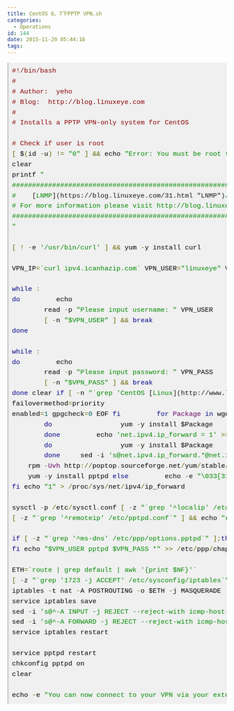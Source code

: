 ```yaml
---
title: CentOS 6、7下PPTP VPN.sh
categories:
  - Operations
id: 144
date: 2015-11-20 05:44:16
tags:
---
```


<pre class="prettyprint lang-bsh" style="box-sizing: inherit; border-width: 0px 0px 0px 3px; border-left-style: solid; border-left-color: #cccccc; padding: 0.5em; overflow: auto; word-wrap: normal; font-size: 15.3999996185303px; line-height: 1.55; font-family: Consolas, Monaco, 'Bitstream Vera Sans Mono', 'Courier New', Courier, monospace; background-color: #f0f0f0;"><span class="com" style="box-sizing: inherit; color: #880000;">#!/bin/bash</span>
<span class="com" style="box-sizing: inherit; color: #880000;">#</span>
<span class="com" style="box-sizing: inherit; color: #880000;"># Author:  yeho <lj2007331 AT gmail.com></span>
<span class="com" style="box-sizing: inherit; color: #880000;"># Blog:  http://blog.linuxeye.com</span>
<span class="com" style="box-sizing: inherit; color: #880000;">#</span>
<span class="com" style="box-sizing: inherit; color: #880000;"># Installs a PPTP VPN-only system for CentOS</span>

<span class="com" style="box-sizing: inherit; color: #880000;"># Check if user is root</span>
<span class="pun" style="box-sizing: inherit; color: #666600;">[</span> <span class="pln" style="box-sizing: inherit; color: #000000;">$</span><span class="pun" style="box-sizing: inherit; color: #666600;">(</span><span class="pln" style="box-sizing: inherit; color: #000000;">id</span> <span class="pun" style="box-sizing: inherit; color: #666600;">-</span><span class="pln" style="box-sizing: inherit; color: #000000;">u</span><span class="pun" style="box-sizing: inherit; color: #666600;">)</span> <span class="pun" style="box-sizing: inherit; color: #666600;">!=</span> <span class="str" style="box-sizing: inherit; color: #008800;">"0"</span> <span class="pun" style="box-sizing: inherit; color: #666600;">]</span> <span class="pun" style="box-sizing: inherit; color: #666600;">&&</span> <span class="pln" style="box-sizing: inherit; color: #000000;">echo</span> <span class="str" style="box-sizing: inherit; color: #008800;">"Error: You must be root to run this script"</span> <span class="pun" style="box-sizing: inherit; color: #666600;">&&</span> <span class="pln" style="box-sizing: inherit; color: #000000;">exit</span> <span class="lit" style="box-sizing: inherit; color: #006666;">1</span> <span class="pln" style="box-sizing: inherit; color: #000000;">export PATH</span><span class="pun" style="box-sizing: inherit; color: #666600;">=/</span><span class="pln" style="box-sizing: inherit; color: #000000;">usr</span><span class="pun" style="box-sizing: inherit; color: #666600;">/</span><span class="kwd" style="box-sizing: inherit; color: #000088;">local</span><span class="pun" style="box-sizing: inherit; color: #666600;">/</span><span class="pln" style="box-sizing: inherit; color: #000000;">sbin</span><span class="pun" style="box-sizing: inherit; color: #666600;">:/</span><span class="pln" style="box-sizing: inherit; color: #000000;">usr</span><span class="pun" style="box-sizing: inherit; color: #666600;">/</span><span class="kwd" style="box-sizing: inherit; color: #000088;">local</span><span class="pun" style="box-sizing: inherit; color: #666600;">/</span><span class="pln" style="box-sizing: inherit; color: #000000;">bin</span><span class="pun" style="box-sizing: inherit; color: #666600;">:/</span><span class="pln" style="box-sizing: inherit; color: #000000;">sbin</span><span class="pun" style="box-sizing: inherit; color: #666600;">:/</span><span class="pln" style="box-sizing: inherit; color: #000000;">bin</span><span class="pun" style="box-sizing: inherit; color: #666600;">:/</span><span class="pln" style="box-sizing: inherit; color: #000000;">usr</span><span class="pun" style="box-sizing: inherit; color: #666600;">/</span><span class="pln" style="box-sizing: inherit; color: #000000;">sbin</span><span class="pun" style="box-sizing: inherit; color: #666600;">:/</span><span class="pln" style="box-sizing: inherit; color: #000000;">usr</span><span class="pun" style="box-sizing: inherit; color: #666600;">/</span><span class="pln" style="box-sizing: inherit; color: #000000;">bin
clear
printf</span> <span class="str" style="box-sizing: inherit; color: #008800;">"
#######################################################################
#   </span> <span class="wp_keywordlink" style="box-sizing: inherit;">[<span class="str" style="box-sizing: inherit; color: #008800;">LNMP</span>](https://blog.linuxeye.com/31.html "LNMP")</span><span class="str" style="box-sizing: inherit; color: #008800;">/</span><span class="wp_keywordlink" style="box-sizing: inherit;">[<span class="str" style="box-sizing: inherit; color: #008800;">LAMP</span>](https://blog.linuxeye.com/82.html "LAMP")</span><span class="str" style="box-sizing: inherit; color: #008800;">/LANMP for CentOS/RadHat 5+ Debian 6+ and Ubuntu 12+    #
# For more information please visit http://blog.linuxeye.com/31.html  #
#######################################################################
"</span>

<span class="pun" style="box-sizing: inherit; color: #666600;">[</span> <span class="pun" style="box-sizing: inherit; color: #666600;">!</span> <span class="pun" style="box-sizing: inherit; color: #666600;">-</span><span class="pln" style="box-sizing: inherit; color: #000000;">e</span> <span class="str" style="box-sizing: inherit; color: #008800;">'/usr/bin/curl'</span> <span class="pun" style="box-sizing: inherit; color: #666600;">]</span> <span class="pun" style="box-sizing: inherit; color: #666600;">&&</span> <span class="pln" style="box-sizing: inherit; color: #000000;">yum</span> <span class="pun" style="box-sizing: inherit; color: #666600;">-</span><span class="pln" style="box-sizing: inherit; color: #000000;">y install curl

VPN_IP</span><span class="pun" style="box-sizing: inherit; color: #666600;">=</span><span class="str" style="box-sizing: inherit; color: #008800;">`curl ipv4.icanhazip.com`</span> <span class="pln" style="box-sizing: inherit; color: #000000;">VPN_USER</span><span class="pun" style="box-sizing: inherit; color: #666600;">=</span><span class="str" style="box-sizing: inherit; color: #008800;">"linuxeye"</span> <span class="pln" style="box-sizing: inherit; color: #000000;">VPN_PASS</span><span class="pun" style="box-sizing: inherit; color: #666600;">=</span><span class="str" style="box-sizing: inherit; color: #008800;">"linuxeye"</span> <span class="pln" style="box-sizing: inherit; color: #000000;">VPN_LOCAL</span><span class="pun" style="box-sizing: inherit; color: #666600;">=</span><span class="str" style="box-sizing: inherit; color: #008800;">"192.168.0.150"</span> <span class="pln" style="box-sizing: inherit; color: #000000;">VPN_REMOTE</span><span class="pun" style="box-sizing: inherit; color: #666600;">=</span><span class="str" style="box-sizing: inherit; color: #008800;">"192.168.0.151-200"</span>

<span class="kwd" style="box-sizing: inherit; color: #000088;">while</span> <span class="pun" style="box-sizing: inherit; color: #666600;">:</span>
<span class="kwd" style="box-sizing: inherit; color: #000088;">do</span> <span class="pln" style="box-sizing: inherit; color: #000000;">        echo
        read</span> <span class="pun" style="box-sizing: inherit; color: #666600;">-</span><span class="pln" style="box-sizing: inherit; color: #000000;">p</span> <span class="str" style="box-sizing: inherit; color: #008800;">"Please input username: "</span> <span class="pln" style="box-sizing: inherit; color: #000000;">VPN_USER
       </span> <span class="pun" style="box-sizing: inherit; color: #666600;">[</span> <span class="pun" style="box-sizing: inherit; color: #666600;">-</span><span class="pln" style="box-sizing: inherit; color: #000000;">n</span> <span class="str" style="box-sizing: inherit; color: #008800;">"$VPN_USER"</span> <span class="pun" style="box-sizing: inherit; color: #666600;">]</span> <span class="pun" style="box-sizing: inherit; color: #666600;">&&</span> <span class="kwd" style="box-sizing: inherit; color: #000088;">break</span>
<span class="kwd" style="box-sizing: inherit; color: #000088;">done</span>

<span class="kwd" style="box-sizing: inherit; color: #000088;">while</span> <span class="pun" style="box-sizing: inherit; color: #666600;">:</span>
<span class="kwd" style="box-sizing: inherit; color: #000088;">do</span> <span class="pln" style="box-sizing: inherit; color: #000000;">        echo
        read</span> <span class="pun" style="box-sizing: inherit; color: #666600;">-</span><span class="pln" style="box-sizing: inherit; color: #000000;">p</span> <span class="str" style="box-sizing: inherit; color: #008800;">"Please input password: "</span> <span class="pln" style="box-sizing: inherit; color: #000000;">VPN_PASS
       </span> <span class="pun" style="box-sizing: inherit; color: #666600;">[</span> <span class="pun" style="box-sizing: inherit; color: #666600;">-</span><span class="pln" style="box-sizing: inherit; color: #000000;">n</span> <span class="str" style="box-sizing: inherit; color: #008800;">"$VPN_PASS"</span> <span class="pun" style="box-sizing: inherit; color: #666600;">]</span> <span class="pun" style="box-sizing: inherit; color: #666600;">&&</span> <span class="kwd" style="box-sizing: inherit; color: #000088;">break</span>
<span class="kwd" style="box-sizing: inherit; color: #000088;">done</span> <span class="pln" style="box-sizing: inherit; color: #000000;">clear</span> <span class="kwd" style="box-sizing: inherit; color: #000088;">if</span> <span class="pun" style="box-sizing: inherit; color: #666600;">[</span> <span class="pun" style="box-sizing: inherit; color: #666600;">-</span><span class="pln" style="box-sizing: inherit; color: #000000;">n</span> <span class="str" style="box-sizing: inherit; color: #008800;">"`grep 'CentOS</span> <span class="wp_keywordlink" style="box-sizing: inherit;">[<span class="str" style="box-sizing: inherit; color: #008800;">Linux</span>](http://www.linuxeye.com/ "Linux")</span> <span class="str" style="box-sizing: inherit; color: #008800;">release 7' /etc/redhat-release`"</span> <span class="pun" style="box-sizing: inherit; color: #666600;">];</span><span class="kwd" style="box-sizing: inherit; color: #000088;">then</span> <span class="pln" style="box-sizing: inherit; color: #000000;">       </span> <span class="com" style="box-sizing: inherit; color: #880000;">#CentOS_REL=7</span> <span class="pln" style="box-sizing: inherit; color: #000000;">    </span><span class="kwd" style="box-sizing: inherit; color: #000088;">if</span> <span class="pun" style="box-sizing: inherit; color: #666600;">[</span> <span class="pun" style="box-sizing: inherit; color: #666600;">!</span> <span class="pun" style="box-sizing: inherit; color: #666600;">-</span><span class="pln" style="box-sizing: inherit; color: #000000;">e</span> <span class="pun" style="box-sizing: inherit; color: #666600;">/</span><span class="pln" style="box-sizing: inherit; color: #000000;">etc</span><span class="pun" style="box-sizing: inherit; color: #666600;">/</span><span class="pln" style="box-sizing: inherit; color: #000000;">yum</span><span class="pun" style="box-sizing: inherit; color: #666600;">.</span><span class="pln" style="box-sizing: inherit; color: #000000;">repos</span><span class="pun" style="box-sizing: inherit; color: #666600;">.</span><span class="pln" style="box-sizing: inherit; color: #000000;">d</span><span class="pun" style="box-sizing: inherit; color: #666600;">/</span><span class="pln" style="box-sizing: inherit; color: #000000;">epel</span><span class="pun" style="box-sizing: inherit; color: #666600;">.</span><span class="pln" style="box-sizing: inherit; color: #000000;">repo</span> <span class="pun" style="box-sizing: inherit; color: #666600;">];</span><span class="kwd" style="box-sizing: inherit; color: #000088;">then</span> <span class="pln" style="box-sizing: inherit; color: #000000;">        cat</span> <span class="pun" style="box-sizing: inherit; color: #666600;">></span> <span class="pun" style="box-sizing: inherit; color: #666600;">/</span><span class="pln" style="box-sizing: inherit; color: #000000;">etc</span><span class="pun" style="box-sizing: inherit; color: #666600;">/</span><span class="pln" style="box-sizing: inherit; color: #000000;">yum</span><span class="pun" style="box-sizing: inherit; color: #666600;">.</span><span class="pln" style="box-sizing: inherit; color: #000000;">repos</span><span class="pun" style="box-sizing: inherit; color: #666600;">.</span><span class="pln" style="box-sizing: inherit; color: #000000;">d</span><span class="pun" style="box-sizing: inherit; color: #666600;">/</span><span class="pln" style="box-sizing: inherit; color: #000000;">epel</span><span class="pun" style="box-sizing: inherit; color: #666600;">.</span><span class="pln" style="box-sizing: inherit; color: #000000;">repo</span> <span class="pun" style="box-sizing: inherit; color: #666600;"><<</span> <span class="pln" style="box-sizing: inherit; color: #000000;">EOF</span> <span class="pun" style="box-sizing: inherit; color: #666600;">[</span><span class="pln" style="box-sizing: inherit; color: #000000;">epel</span><span class="pun" style="box-sizing: inherit; color: #666600;">]</span> <span class="pln" style="box-sizing: inherit; color: #000000;">name</span><span class="pun" style="box-sizing: inherit; color: #666600;">=</span><span class="typ" style="box-sizing: inherit; color: #660066;">Extra</span> <span class="typ" style="box-sizing: inherit; color: #660066;">Packages</span> <span class="kwd" style="box-sizing: inherit; color: #000088;">for</span> <span class="typ" style="box-sizing: inherit; color: #660066;">Enterprise</span> <span class="typ" style="box-sizing: inherit; color: #660066;">Linux</span> <span class="lit" style="box-sizing: inherit; color: #006666;">7</span> <span class="pun" style="box-sizing: inherit; color: #666600;">-</span> <span class="pln" style="box-sizing: inherit; color: #000000;">\$basearch</span> <span class="com" style="box-sizing: inherit; color: #880000;">#baseurl=http://download.fedoraproject.org/pub/epel/7/\$basearch</span> <span class="pln" style="box-sizing: inherit; color: #000000;">mirrorlist</span><span class="pun" style="box-sizing: inherit; color: #666600;">=</span><span class="pln" style="box-sizing: inherit; color: #000000;">https</span><span class="pun" style="box-sizing: inherit; color: #666600;">://</span><span class="pln" style="box-sizing: inherit; color: #000000;">mirrors</span><span class="pun" style="box-sizing: inherit; color: #666600;">.</span><span class="pln" style="box-sizing: inherit; color: #000000;">fedoraproject</span><span class="pun" style="box-sizing: inherit; color: #666600;">.</span><span class="pln" style="box-sizing: inherit; color: #000000;">org</span><span class="pun" style="box-sizing: inherit; color: #666600;">/</span><span class="pln" style="box-sizing: inherit; color: #000000;">metalink</span><span class="pun" style="box-sizing: inherit; color: #666600;">?</span><span class="pln" style="box-sizing: inherit; color: #000000;">repo</span><span class="pun" style="box-sizing: inherit; color: #666600;">=</span><span class="pln" style="box-sizing: inherit; color: #000000;">epel</span><span class="pun" style="box-sizing: inherit; color: #666600;">-</span><span class="lit" style="box-sizing: inherit; color: #006666;">7</span><span class="pun" style="box-sizing: inherit; color: #666600;">&</span><span class="pln" style="box-sizing: inherit; color: #000000;">arch</span><span class="pun" style="box-sizing: inherit; color: #666600;">=</span><span class="pln" style="box-sizing: inherit; color: #000000;">\$basearch
failovermethod</span><span class="pun" style="box-sizing: inherit; color: #666600;">=</span><span class="pln" style="box-sizing: inherit; color: #000000;">priority
enabled</span><span class="pun" style="box-sizing: inherit; color: #666600;">=</span><span class="lit" style="box-sizing: inherit; color: #006666;">1</span> <span class="pln" style="box-sizing: inherit; color: #000000;">gpgcheck</span><span class="pun" style="box-sizing: inherit; color: #666600;">=</span><span class="lit" style="box-sizing: inherit; color: #006666;">0</span> <span class="pln" style="box-sizing: inherit; color: #000000;">EOF</span> <span class="kwd" style="box-sizing: inherit; color: #000088;">fi</span> <span class="pln" style="box-sizing: inherit; color: #000000;">       </span> <span class="kwd" style="box-sizing: inherit; color: #000088;">for</span> <span class="typ" style="box-sizing: inherit; color: #660066;">Package</span> <span class="kwd" style="box-sizing: inherit; color: #000088;">in</span> <span class="pln" style="box-sizing: inherit; color: #000000;">wget make openssl gcc</span><span class="pun" style="box-sizing: inherit; color: #666600;">-</span><span class="pln" style="box-sizing: inherit; color: #000000;">c</span><span class="pun" style="box-sizing: inherit; color: #666600;">++</span> <span class="pln" style="box-sizing: inherit; color: #000000;">ppp pptpd iptables iptables</span><span class="pun" style="box-sizing: inherit; color: #666600;">-</span><span class="pln" style="box-sizing: inherit; color: #000000;">services
       </span> <span class="kwd" style="box-sizing: inherit; color: #000088;">do</span> <span class="pln" style="box-sizing: inherit; color: #000000;">                yum</span> <span class="pun" style="box-sizing: inherit; color: #666600;">-</span><span class="pln" style="box-sizing: inherit; color: #000000;">y install $Package
       </span> <span class="kwd" style="box-sizing: inherit; color: #000088;">done</span> <span class="pln" style="box-sizing: inherit; color: #000000;">        echo</span> <span class="str" style="box-sizing: inherit; color: #008800;">'net.ipv4.ip_forward = 1'</span> <span class="pun" style="box-sizing: inherit; color: #666600;">>></span> <span class="pun" style="box-sizing: inherit; color: #666600;">/</span><span class="pln" style="box-sizing: inherit; color: #000000;">etc</span><span class="pun" style="box-sizing: inherit; color: #666600;">/</span><span class="pln" style="box-sizing: inherit; color: #000000;">sysctl</span><span class="pun" style="box-sizing: inherit; color: #666600;">.</span><span class="pln" style="box-sizing: inherit; color: #000000;">conf</span> <span class="kwd" style="box-sizing: inherit; color: #000088;">elif</span> <span class="pun" style="box-sizing: inherit; color: #666600;">[</span> <span class="pun" style="box-sizing: inherit; color: #666600;">-</span><span class="pln" style="box-sizing: inherit; color: #000000;">n</span> <span class="str" style="box-sizing: inherit; color: #008800;">"`grep 'CentOS release 6' /etc/redhat-release`"</span> <span class="pun" style="box-sizing: inherit; color: #666600;">];</span><span class="kwd" style="box-sizing: inherit; color: #000088;">then</span> <span class="pln" style="box-sizing: inherit; color: #000000;">       </span> <span class="com" style="box-sizing: inherit; color: #880000;">#CentOS_REL=6</span> <span class="pln" style="box-sizing: inherit; color: #000000;">       </span> <span class="kwd" style="box-sizing: inherit; color: #000088;">for</span> <span class="typ" style="box-sizing: inherit; color: #660066;">Package</span> <span class="kwd" style="box-sizing: inherit; color: #000088;">in</span> <span class="pln" style="box-sizing: inherit; color: #000000;">wget make openssl gcc</span><span class="pun" style="box-sizing: inherit; color: #666600;">-</span><span class="pln" style="box-sizing: inherit; color: #000000;">c</span><span class="pun" style="box-sizing: inherit; color: #666600;">++</span> <span class="pln" style="box-sizing: inherit; color: #000000;">iptables ppp
       </span> <span class="kwd" style="box-sizing: inherit; color: #000088;">do</span> <span class="pln" style="box-sizing: inherit; color: #000000;">                yum</span> <span class="pun" style="box-sizing: inherit; color: #666600;">-</span><span class="pln" style="box-sizing: inherit; color: #000000;">y install $Package
       </span> <span class="kwd" style="box-sizing: inherit; color: #000088;">done</span> <span class="pln" style="box-sizing: inherit; color: #000000;">    sed</span> <span class="pun" style="box-sizing: inherit; color: #666600;">-</span><span class="pln" style="box-sizing: inherit; color: #000000;">i</span> <span class="str" style="box-sizing: inherit; color: #008800;">'s@net.ipv4.ip_forward.*@net.ipv4.ip_forward = 1@g'</span> <span class="pun" style="box-sizing: inherit; color: #666600;">/</span><span class="pln" style="box-sizing: inherit; color: #000000;">etc</span><span class="pun" style="box-sizing: inherit; color: #666600;">/</span><span class="pln" style="box-sizing: inherit; color: #000000;">sysctl</span><span class="pun" style="box-sizing: inherit; color: #666600;">.</span><span class="pln" style="box-sizing: inherit; color: #000000;">conf
    rpm</span> <span class="pun" style="box-sizing: inherit; color: #666600;">-</span><span class="typ" style="box-sizing: inherit; color: #660066;">Uvh</span> <span class="pln" style="box-sizing: inherit; color: #000000;">http</span><span class="pun" style="box-sizing: inherit; color: #666600;">://</span><span class="pln" style="box-sizing: inherit; color: #000000;">poptop</span><span class="pun" style="box-sizing: inherit; color: #666600;">.</span><span class="pln" style="box-sizing: inherit; color: #000000;">sourceforge</span><span class="pun" style="box-sizing: inherit; color: #666600;">.</span><span class="pln" style="box-sizing: inherit; color: #000000;">net</span><span class="pun" style="box-sizing: inherit; color: #666600;">/</span><span class="pln" style="box-sizing: inherit; color: #000000;">yum</span><span class="pun" style="box-sizing: inherit; color: #666600;">/</span><span class="pln" style="box-sizing: inherit; color: #000000;">stable</span><span class="pun" style="box-sizing: inherit; color: #666600;">/</span><span class="pln" style="box-sizing: inherit; color: #000000;">rhel6</span><span class="pun" style="box-sizing: inherit; color: #666600;">/</span><span class="pln" style="box-sizing: inherit; color: #000000;">pptp</span><span class="pun" style="box-sizing: inherit; color: #666600;">-</span><span class="pln" style="box-sizing: inherit; color: #000000;">release</span><span class="pun" style="box-sizing: inherit; color: #666600;">-</span><span class="pln" style="box-sizing: inherit; color: #000000;">current</span><span class="pun" style="box-sizing: inherit; color: #666600;">.</span><span class="pln" style="box-sizing: inherit; color: #000000;">noarch</span><span class="pun" style="box-sizing: inherit; color: #666600;">.</span><span class="pln" style="box-sizing: inherit; color: #000000;">rpm
    yum</span> <span class="pun" style="box-sizing: inherit; color: #666600;">-</span><span class="pln" style="box-sizing: inherit; color: #000000;">y install pptpd</span> <span class="kwd" style="box-sizing: inherit; color: #000088;">else</span> <span class="pln" style="box-sizing: inherit; color: #000000;">        echo</span> <span class="pun" style="box-sizing: inherit; color: #666600;">-</span><span class="pln" style="box-sizing: inherit; color: #000000;">e</span> <span class="str" style="box-sizing: inherit; color: #008800;">"\033[31mDoes not support this OS, Please contact the author! \033[0m"</span> <span class="pln" style="box-sizing: inherit; color: #000000;">        exit</span> <span class="lit" style="box-sizing: inherit; color: #006666;">1</span>
<span class="kwd" style="box-sizing: inherit; color: #000088;">fi</span> <span class="pln" style="box-sizing: inherit; color: #000000;">echo</span> <span class="str" style="box-sizing: inherit; color: #008800;">"1"</span> <span class="pun" style="box-sizing: inherit; color: #666600;">></span> <span class="pun" style="box-sizing: inherit; color: #666600;">/</span><span class="pln" style="box-sizing: inherit; color: #000000;">proc</span><span class="pun" style="box-sizing: inherit; color: #666600;">/</span><span class="pln" style="box-sizing: inherit; color: #000000;">sys</span><span class="pun" style="box-sizing: inherit; color: #666600;">/</span><span class="pln" style="box-sizing: inherit; color: #000000;">net</span><span class="pun" style="box-sizing: inherit; color: #666600;">/</span><span class="pln" style="box-sizing: inherit; color: #000000;">ipv4</span><span class="pun" style="box-sizing: inherit; color: #666600;">/</span><span class="pln" style="box-sizing: inherit; color: #000000;">ip_forward

sysctl</span> <span class="pun" style="box-sizing: inherit; color: #666600;">-</span><span class="pln" style="box-sizing: inherit; color: #000000;">p</span> <span class="pun" style="box-sizing: inherit; color: #666600;">/</span><span class="pln" style="box-sizing: inherit; color: #000000;">etc</span><span class="pun" style="box-sizing: inherit; color: #666600;">/</span><span class="pln" style="box-sizing: inherit; color: #000000;">sysctl</span><span class="pun" style="box-sizing: inherit; color: #666600;">.</span><span class="pln" style="box-sizing: inherit; color: #000000;">conf</span> <span class="pun" style="box-sizing: inherit; color: #666600;">[</span> <span class="pun" style="box-sizing: inherit; color: #666600;">-</span><span class="pln" style="box-sizing: inherit; color: #000000;">z</span> <span class="str" style="box-sizing: inherit; color: #008800;">"`grep '^localip' /etc/pptpd.conf`"</span> <span class="pun" style="box-sizing: inherit; color: #666600;">]</span> <span class="pun" style="box-sizing: inherit; color: #666600;">&&</span> <span class="pln" style="box-sizing: inherit; color: #000000;">echo</span> <span class="str" style="box-sizing: inherit; color: #008800;">"localip $VPN_LOCAL"</span> <span class="pun" style="box-sizing: inherit; color: #666600;">>></span> <span class="pun" style="box-sizing: inherit; color: #666600;">/</span><span class="pln" style="box-sizing: inherit; color: #000000;">etc</span><span class="pun" style="box-sizing: inherit; color: #666600;">/</span><span class="pln" style="box-sizing: inherit; color: #000000;">pptpd</span><span class="pun" style="box-sizing: inherit; color: #666600;">.</span><span class="pln" style="box-sizing: inherit; color: #000000;">conf</span> <span class="com" style="box-sizing: inherit; color: #880000;"># Local IP address of your VPN server</span>
<span class="pun" style="box-sizing: inherit; color: #666600;">[</span> <span class="pun" style="box-sizing: inherit; color: #666600;">-</span><span class="pln" style="box-sizing: inherit; color: #000000;">z</span> <span class="str" style="box-sizing: inherit; color: #008800;">"`grep '^remoteip' /etc/pptpd.conf`"</span> <span class="pun" style="box-sizing: inherit; color: #666600;">]</span> <span class="pun" style="box-sizing: inherit; color: #666600;">&&</span> <span class="pln" style="box-sizing: inherit; color: #000000;">echo</span> <span class="str" style="box-sizing: inherit; color: #008800;">"remoteip $VPN_REMOTE"</span> <span class="pun" style="box-sizing: inherit; color: #666600;">>></span> <span class="pun" style="box-sizing: inherit; color: #666600;">/</span><span class="pln" style="box-sizing: inherit; color: #000000;">etc</span><span class="pun" style="box-sizing: inherit; color: #666600;">/</span><span class="pln" style="box-sizing: inherit; color: #000000;">pptpd</span><span class="pun" style="box-sizing: inherit; color: #666600;">.</span><span class="pln" style="box-sizing: inherit; color: #000000;">conf</span> <span class="com" style="box-sizing: inherit; color: #880000;"># Scope for your home network</span>

<span class="kwd" style="box-sizing: inherit; color: #000088;">if</span> <span class="pun" style="box-sizing: inherit; color: #666600;">[</span> <span class="pun" style="box-sizing: inherit; color: #666600;">-</span><span class="pln" style="box-sizing: inherit; color: #000000;">z</span> <span class="str" style="box-sizing: inherit; color: #008800;">"`grep '^ms-dns' /etc/ppp/options.pptpd`"</span> <span class="pun" style="box-sizing: inherit; color: #666600;">];</span><span class="kwd" style="box-sizing: inherit; color: #000088;">then</span> <span class="pln" style="box-sizing: inherit; color: #000000;">    echo</span> <span class="str" style="box-sizing: inherit; color: #008800;">"ms-dns 8.8.8.8"</span> <span class="pun" style="box-sizing: inherit; color: #666600;">>></span> <span class="pun" style="box-sizing: inherit; color: #666600;">/</span><span class="pln" style="box-sizing: inherit; color: #000000;">etc</span><span class="pun" style="box-sizing: inherit; color: #666600;">/</span><span class="pln" style="box-sizing: inherit; color: #000000;">ppp</span><span class="pun" style="box-sizing: inherit; color: #666600;">/</span><span class="pln" style="box-sizing: inherit; color: #000000;">options</span><span class="pun" style="box-sizing: inherit; color: #666600;">.</span><span class="pln" style="box-sizing: inherit; color: #000000;">pptpd</span> <span class="com" style="box-sizing: inherit; color: #880000;"># Google DNS Primary</span> <span class="pln" style="box-sizing: inherit; color: #000000;">    echo</span> <span class="str" style="box-sizing: inherit; color: #008800;">"ms-dns 209.244.0.3"</span> <span class="pun" style="box-sizing: inherit; color: #666600;">>></span> <span class="pun" style="box-sizing: inherit; color: #666600;">/</span><span class="pln" style="box-sizing: inherit; color: #000000;">etc</span><span class="pun" style="box-sizing: inherit; color: #666600;">/</span><span class="pln" style="box-sizing: inherit; color: #000000;">ppp</span><span class="pun" style="box-sizing: inherit; color: #666600;">/</span><span class="pln" style="box-sizing: inherit; color: #000000;">options</span><span class="pun" style="box-sizing: inherit; color: #666600;">.</span><span class="pln" style="box-sizing: inherit; color: #000000;">pptpd</span> <span class="com" style="box-sizing: inherit; color: #880000;"># Level3 Primary</span> <span class="pln" style="box-sizing: inherit; color: #000000;">    echo</span> <span class="str" style="box-sizing: inherit; color: #008800;">"ms-dns 208.67.222.222"</span> <span class="pun" style="box-sizing: inherit; color: #666600;">>></span> <span class="pun" style="box-sizing: inherit; color: #666600;">/</span><span class="pln" style="box-sizing: inherit; color: #000000;">etc</span><span class="pun" style="box-sizing: inherit; color: #666600;">/</span><span class="pln" style="box-sizing: inherit; color: #000000;">ppp</span><span class="pun" style="box-sizing: inherit; color: #666600;">/</span><span class="pln" style="box-sizing: inherit; color: #000000;">options</span><span class="pun" style="box-sizing: inherit; color: #666600;">.</span><span class="pln" style="box-sizing: inherit; color: #000000;">pptpd</span> <span class="com" style="box-sizing: inherit; color: #880000;"># OpenDNS Primary</span>
<span class="kwd" style="box-sizing: inherit; color: #000088;">fi</span> <span class="pln" style="box-sizing: inherit; color: #000000;">echo</span> <span class="str" style="box-sizing: inherit; color: #008800;">"$VPN_USER pptpd $VPN_PASS *"</span> <span class="pun" style="box-sizing: inherit; color: #666600;">>></span> <span class="pun" style="box-sizing: inherit; color: #666600;">/</span><span class="pln" style="box-sizing: inherit; color: #000000;">etc</span><span class="pun" style="box-sizing: inherit; color: #666600;">/</span><span class="pln" style="box-sizing: inherit; color: #000000;">ppp</span><span class="pun" style="box-sizing: inherit; color: #666600;">/</span><span class="pln" style="box-sizing: inherit; color: #000000;">chap</span><span class="pun" style="box-sizing: inherit; color: #666600;">-</span><span class="pln" style="box-sizing: inherit; color: #000000;">secrets

ETH</span><span class="pun" style="box-sizing: inherit; color: #666600;">=</span><span class="str" style="box-sizing: inherit; color: #008800;">`route | grep default | awk '{print $NF}'`</span>
<span class="pun" style="box-sizing: inherit; color: #666600;">[</span> <span class="pun" style="box-sizing: inherit; color: #666600;">-</span><span class="pln" style="box-sizing: inherit; color: #000000;">z</span> <span class="str" style="box-sizing: inherit; color: #008800;">"`grep '1723 -j ACCEPT' /etc/sysconfig/iptables`"</span> <span class="pun" style="box-sizing: inherit; color: #666600;">]</span> <span class="pun" style="box-sizing: inherit; color: #666600;">&&</span> <span class="pln" style="box-sizing: inherit; color: #000000;">iptables</span> <span class="pun" style="box-sizing: inherit; color: #666600;">-</span><span class="pln" style="box-sizing: inherit; color: #000000;">I INPUT</span> <span class="lit" style="box-sizing: inherit; color: #006666;">4</span> <span class="pun" style="box-sizing: inherit; color: #666600;">-</span><span class="pln" style="box-sizing: inherit; color: #000000;">p tcp</span> <span class="pun" style="box-sizing: inherit; color: #666600;">-</span><span class="pln" style="box-sizing: inherit; color: #000000;">m state</span> <span class="pun" style="box-sizing: inherit; color: #666600;">--</span><span class="pln" style="box-sizing: inherit; color: #000000;">state NEW</span> <span class="pun" style="box-sizing: inherit; color: #666600;">-</span><span class="pln" style="box-sizing: inherit; color: #000000;">m tcp</span> <span class="pun" style="box-sizing: inherit; color: #666600;">--</span><span class="pln" style="box-sizing: inherit; color: #000000;">dport</span> <span class="lit" style="box-sizing: inherit; color: #006666;">1723</span> <span class="pun" style="box-sizing: inherit; color: #666600;">-</span><span class="pln" style="box-sizing: inherit; color: #000000;">j ACCEPT</span> <span class="pun" style="box-sizing: inherit; color: #666600;">[</span> <span class="pun" style="box-sizing: inherit; color: #666600;">-</span><span class="pln" style="box-sizing: inherit; color: #000000;">z</span> <span class="str" style="box-sizing: inherit; color: #008800;">"`grep 'gre -j ACCEPT' /etc/sysconfig/iptables`"</span> <span class="pun" style="box-sizing: inherit; color: #666600;">]</span> <span class="pun" style="box-sizing: inherit; color: #666600;">&&</span> <span class="pln" style="box-sizing: inherit; color: #000000;">iptables</span> <span class="pun" style="box-sizing: inherit; color: #666600;">-</span><span class="pln" style="box-sizing: inherit; color: #000000;">I INPUT</span> <span class="lit" style="box-sizing: inherit; color: #006666;">5</span> <span class="pun" style="box-sizing: inherit; color: #666600;">-</span><span class="pln" style="box-sizing: inherit; color: #000000;">p gre</span> <span class="pun" style="box-sizing: inherit; color: #666600;">-</span><span class="pln" style="box-sizing: inherit; color: #000000;">j ACCEPT
iptables</span> <span class="pun" style="box-sizing: inherit; color: #666600;">-</span><span class="pln" style="box-sizing: inherit; color: #000000;">t nat</span> <span class="pun" style="box-sizing: inherit; color: #666600;">-</span><span class="pln" style="box-sizing: inherit; color: #000000;">A POSTROUTING</span> <span class="pun" style="box-sizing: inherit; color: #666600;">-</span><span class="pln" style="box-sizing: inherit; color: #000000;">o $ETH</span> <span class="pun" style="box-sizing: inherit; color: #666600;">-</span><span class="pln" style="box-sizing: inherit; color: #000000;">j MASQUERADE
service iptables save
sed</span> <span class="pun" style="box-sizing: inherit; color: #666600;">-</span><span class="pln" style="box-sizing: inherit; color: #000000;">i</span> <span class="str" style="box-sizing: inherit; color: #008800;">'s@^-A INPUT -j REJECT --reject-with icmp-host-prohibited@#-A INPUT -j REJECT --reject-with icmp-host-prohibited@'</span> <span class="pun" style="box-sizing: inherit; color: #666600;">/</span><span class="pln" style="box-sizing: inherit; color: #000000;">etc</span><span class="pun" style="box-sizing: inherit; color: #666600;">/</span><span class="pln" style="box-sizing: inherit; color: #000000;">sysconfig</span><span class="pun" style="box-sizing: inherit; color: #666600;">/</span><span class="pln" style="box-sizing: inherit; color: #000000;">iptables
sed</span> <span class="pun" style="box-sizing: inherit; color: #666600;">-</span><span class="pln" style="box-sizing: inherit; color: #000000;">i</span> <span class="str" style="box-sizing: inherit; color: #008800;">'s@^-A FORWARD -j REJECT --reject-with icmp-host-prohibited@#-A FORWARD -j REJECT --reject-with icmp-host-prohibited@'</span> <span class="pun" style="box-sizing: inherit; color: #666600;">/</span><span class="pln" style="box-sizing: inherit; color: #000000;">etc</span><span class="pun" style="box-sizing: inherit; color: #666600;">/</span><span class="pln" style="box-sizing: inherit; color: #000000;">sysconfig</span><span class="pun" style="box-sizing: inherit; color: #666600;">/</span><span class="pln" style="box-sizing: inherit; color: #000000;">iptables
service iptables restart

service pptpd restart
chkconfig pptpd on
clear

echo</span> <span class="pun" style="box-sizing: inherit; color: #666600;">-</span><span class="pln" style="box-sizing: inherit; color: #000000;">e</span> <span class="str" style="box-sizing: inherit; color: #008800;">"You can now connect to your VPN via your external IP \033[32m${VPN_IP}\033[0m"</span> <span class="pln" style="box-sizing: inherit; color: #000000;">echo</span> <span class="pun" style="box-sizing: inherit; color: #666600;">-</span><span class="pln" style="box-sizing: inherit; color: #000000;">e</span> <span class="str" style="box-sizing: inherit; color: #008800;">"Username: \033[32m${VPN_USER}\033[0m"</span> <span class="pln" style="box-sizing: inherit; color: #000000;">echo</span> <span class="pun" style="box-sizing: inherit; color: #666600;">-</span><span class="pln" style="box-sizing: inherit; color: #000000;">e</span> <span class="str" style="box-sizing: inherit; color: #008800;">"Password: \033[32m${VPN_PASS}\033[0m"</span></pre>
